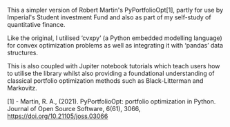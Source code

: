 This a simpler version of Robert Martin's PyPortfolioOpt[1], partly for use by Imperial's Student investment Fund and also as part of my self-study of quantitative finance.

Like the original, I utilised ‘cvxpy’ (a Python embedded modelling language) for convex optimization problems as well as integrating it with ‘pandas’ data structures.

This is also coupled with Jupiter notebook tutorials which teach users how to utilise the library whilst also providing a foundational understanding of classical portfolio optimization methods such as Black-Litterman and Markovitz.



[1] - Martin, R. A., (2021). PyPortfolioOpt: portfolio optimization in Python. Journal of Open Source Software, 6(61), 3066, https://doi.org/10.21105/joss.03066
